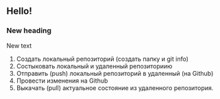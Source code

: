 ## Hello!

### New heading

New text

1. Создать локальный репозиторий (создать папку и git info)
2. Состыковать локальный и удаленный репозиториию
3. Отправить (push) локальный репозиторий в удаленный (на Github)
4. Провести изменения на Github
5. Выкачать (pull) актуальное состояние из удаленного репозитория.